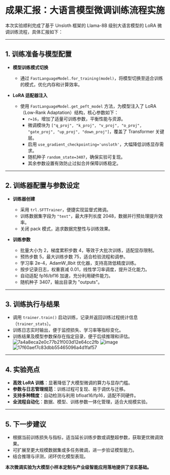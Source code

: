 # 成果汇报：大语言模型微调训练流程实施

本次实验顺利完成了基于 Unsloth 框架的 Llama-8B 级别大语言模型的 LoRA 微调训练流程，具体汇报如下：

---

## 1. 训练准备与模型配置

- **模型训练模式切换**
  - 通过 `FastLanguageModel.for_training(model)`，将模型切换至适合训练的模式，优化内存和计算效率。

- **LoRA 适配器注入**
  - 使用 `FastLanguageModel.get_peft_model` 方法，为模型注入了 LoRA（Low-Rank Adaptation）结构，核心参数如下：
    - `r=16`，增加了适量可训练参数，平衡性能与资源。
    - 微调模块为 `["q_proj", "k_proj", "v_proj", "o_proj", "gate_proj", "up_proj", "down_proj"]`，覆盖了 Transformer 关键层。
    - 启用 `use_gradient_checkpointing='unsloth'`，大幅降低训练显存需求。
    - 随机种子 `random_state=3407`，确保实验可复现。
    - 其余参数设置有效防止过拟合并保障训练稳定。

---

## 2. 训练器配置与参数设定

- **训练器创建**
  - 采用 `trl.SFTTrainer`，便捷实现监督式微调。
  - 训练数据集字段为 `"text"`，最大序列长度 2048，数据并行预处理提升效率。
  - 关闭 pack 模式，追求数据完整性与训练效果。

- **训练参数**
  - 批量大小为 2，梯度累积步数 4，等效于大批次训练，适配显存限制。
  - 预热步数 5，最大训练步数 75，适合检验流程和调参。
  - 学习率 2e-4，AdamW_8bit 优化器，支持高效低精度训练。
  - 按步记录日志，权重衰减 0.01，线性学习率调度，提升泛化能力。
  - 自动适配 fp16/bf16 加速，充分利用硬件能力。
  - 随机种子 3407，输出目录为 "outputs"。

---

## 3. 训练执行与结果

- 调用 `trainer.train()` 启动训练，记录并返回训练过程统计信息（`trainer_stats`）。
- 训练日志实时输出，便于监控损失、学习率等指标变化。
- 训练结果及模型参数保存在指定目录，便于后续推理和评估。
![7a4a8eca2e0c77b21f003d12e64cc2fb](https://github.com/user-attachments/assets/c727e60a-bfb7-4bc4-be92-8b52caf945e5)
![image](https://github.com/user-attachments/assets/3bc810b5-9e4e-4adb-b68d-369abfef2d2d)
![17f60aef7c83dbb55465096a4d1faf57](https://github.com/user-attachments/assets/84fa1bf0-e4b3-4969-86e4-ef53c93c10cf)

---

## 4. 实验亮点

- **高效 LoRA 训练**：显著降低了大模型微调的算力与显存门槛。
- **参数与日志管理规范**：训练过程可复现、易于调优与迁移。
- **支持多种精度**：自动检测与利用 bfloat16/fp16，适配不同硬件。
- **全流程自动化**：数据、模型、训练参数一体化管理，适合大规模实验。

---

## 5. 下一步建议

- 根据当前训练损失与指标，适当延长训练步数或调整超参数，获取更优微调效果。
- 可扩展至更大规模数据集或多任务微调，进一步验证模型能力。
- 结合推理与评测，闭环优化模型表现。

**本次微调实验为大模型小样本定制与产业级智能应用落地提供了坚实基础。**
